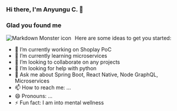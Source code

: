### Hi there, I'm Anyungu C. 👋    
### Glad you found me

<img src="markdownmonstericon.png"
     alt="Markdown Monster icon"
     style="float: left; margin-right: 10px;" />


Here are some ideas to get you started:

- 🔭 I’m currently working on Shoplay PoC
- 🌱 I’m currently learning microservices
- 👯 I’m looking to collaborate on any projects
- 🤔 I’m looking for help with python
- 💬 Ask me about Spring Boot, React Native, Node GraphQL, Microservices
- 📫 How to reach me: ...
- 😄 Pronouns: ...
- ⚡ Fun fact: I am into mental wellness
